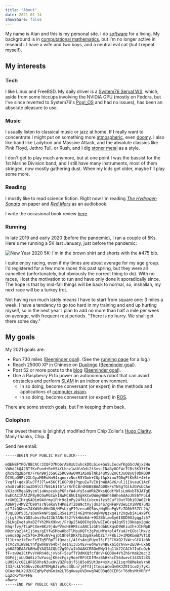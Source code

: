 ```yaml
---
title: "About"
date: 2021-01-14
showShare: false
---
```


My name is Alan and this is my personal site.
I do [software][github] for a living.
My background is in [computational mathematics][gscholar], but I'm no longer active in research.
I have a wife and two boys, and a neutral evil cat (but I repeat myself).

## My interests

### Tech

I like Linux and FreeBSD.
My daily driver is a [System76 Serval WS][serval], which, aside from some hiccups involving the NVIDIA GPU (mostly on Fedora, but I've since reverted to System76's [Pop!\_OS][popos] and had no issues), has been an absolute pleasure to use.

### Music

I usually listen to classical music or jazz at home.
If I really want to concentrate I might put on something more [atmospheric](https://www.youtube.com/playlist?list=OLAK5uy_me_VUSOM-q8R9f7EIWEYtDAujpMKq8QgI), even [doomy](https://www.youtube.com/watch?v=7aDpCIDYDc8).
I also like band like Ladytron and Massive Attack, and the absolute classics like Pink Floyd, Jethro Tull, or Rush, and I dig [stoner metal](https://www.youtube.com/channel/UCknVpWR6m2Ijzkqo-aPXs_g) as a style.

I don't get to play much anymore, but at one point I was the bassist for the 1st Marine Division band, and I still have many instruments, most of them stringed, now mostly gathering dust.
When my kids get older, maybe I'll play some more.

### Reading

I mostly like to read science fiction.
Right now I'm reading [*The Hydrogen Sonata*][gr-hydrogen] on paper and [*Red Mars*][gr-red-mars] as an audiobook.

I write the occasional book review [here](/reviews).

### Running

In late 2019 and early 2020 (before the pandemic), I ran a couple of 5Ks.
Here's me running a 5K last January, just before the pandemic:

![New Year 2020 5K: I'm in the brown shirt and shorts with the #475 bib.](/images/ny5k.jpg)

I quite enjoy racing, even if my times are about average for my age group.
I'd registered for a few more races this past spring, but they were all cancelled (unfortunately, but obviously the correct thing to do).
With no races, I lost the motivation to run and have only done it sporadically since.
The hope is that by mid-fall things will be back to normal, so, inshallah, my next race will be a turkey trot.

Not having run much lately means I have to start from square one: 3 miles a week.
I have a tendency to go too hard in my training and end up hurting myself, so in the next year I plan to add no more than half a mile per week on average, with frequent rest periods.
"There is no hurry. We shall get there some day."

## My goals

My 2021 goals are:

- Run 730 miles ([Beeminder goal](https://www.beeminder.com/aliddell/auto-running)).
(See the [running page](/running) for a log.)
- Reach 25000 XP in Chinese on [Duolingo][duolingo] ([Beeminder goal](https://www.beeminder.com/aliddell/hanyu)).
- Post 52 or more posts to the [blog](/posts) ([Beeminder goal](https://www.beeminder.com/aliddell/write-or-die)).
- Use a Raspberry Pi to power an autonomous robot that can avoid obstacles and perform [SLAM][slam] in an indoor environment.
    - In so doing, become conversant (or expert) in the methods and applications of [computer vision][computer-vision].
    - In so doing, become conversant (or expert) in [ROS][ros].

There are some stretch goals, but I'm keeping them back.

### Colophon

The sweet theme is (slightly) modified from Chip Zoller's [Hugo Clarity][clarity]. Many thanks, Chip. 🙏

Send me email:

```
-----BEGIN PGP PUBLIC KEY BLOCK-----

mQENBFYPQ/8BCACr3IQF37MbbrAB8xU3uhckDOLbie+GuSLIecwfKgGScUWjx2Hu
VWhdJkQ42BTfKvFund+ReV54YLbnz1wUYzOdi2tSvsLINaByUOF4cTCBs3K33tEn
ghc9dq2BpYO/FY6n9Wj35a6Z5RO9Hw6WM1AS0BlNkI4uMSuZnCt3uO8yUj0bRODR
DCVUpO9Pr2XLGyaM0EoHn94xqnqrvNurR5YGmk+CUptApXinu7Q0qPlKkBt+4+te
7xqfI+gd/BlwJTfJ7lw456Cf16GPUDjPgpuEw7VIHjhWBAGV6/ul1iIXvauC1AcF
xhxB7uHICnuZD9lClfNEL61t6TarRrhCBrdHABEBAAG0OkFsYW4gTGlkZGVsbCAo
VXJzdXMgaG9ycmliaWxpcykgPGFsYW4uYy5saWRkZWxsQGdtYWlsLmNvbT6JATgE
EwECACIFAlZPBy0CGwMGCwkIBwMCBhUIAgkKCwQWAgMBAh4BAheAAAoJEE6YFbLd
+rXWQ1IH+gKADim94Vrmy1FH+9q1mPy24fkiCubcnsfzs5Cufl0utTOhi0JW6Z+b
AQ6Wjv4MVZfb90YsrNleKuVTHPmiVTZ6W9ctVyjdmZ4S/gHFWFVUeLCViWVQ7uNx
pl7JxQKhws7AXWV0s6HdO8/MPsU/gPI9zecu6Q5bs/NqMbnPgVFz7D0h5S7CL2h/
fJqLBDPS3i/sDeVk4NP5qaBLR5e1UYZj46IMYKo9qkWyQzxg41r2Vgwbi414x9fC
/jLglJVuYGD2ubvz9u423b7ANcf52fVkHbb8dr+9XZB6lawSy6I8DD9G2gqgJz57
J6LNgEvqtuVaDZfYh2MkX9kwj/FrQp25AQ0EVg9D/wEIAO/q42qK5tJ9Hapy2gWc
Khqrfvy/TiaPCXm+BKz9jdwPVmoHEHMEcxANC1zGEtdbbUXqsD9WEiuIh+JIHNpD
N0znVazl4tIjSmy/gEYfw5MowObdTlMpuHQTt3gPyLMfe+pl4fYuAJrEGbjlMx/z
veAoSOplwC57G+JMkvNV+qjD18h0lDKkTb3Up8kehDZLT/F8blJ+1MQKbmW7VT1Q
Il1U+oz1kEecFx5Tg5FBpTlfQmasL/A1YsAnj0UyxI5jFlFCVXQ2JV4tsGfX1e8k
scVc2mIWBeLYnfgwmkBV64bFjse1nI3u5VEv+wd4wY84BEkaiqYAvw+2EU9+uxaQ
yh0AEQEAAYkBHwQYAQIACQUCVg9D/wIbDAAKCRBOmBWy3fq11k72CACh7InCuOzh
fF+zw9e2CtPvVYHRn4dLjvVbF+5eufTYDdKKQfcfdnV+GQO8y4YhIh6rKmk2mcj2
QGPdjjxLUOA0izTwYwsqjKEecFgzy9oeYRPJCDfMvzBAH+hcC56duevC34X5IcXS
LU0SX/cGELHFB5XhsN3uxOvVQZPeQjfSj85o8SUt3m+4xXujAZisqrR8MekoVrnU
133/LkLYGDkvv2Ko8TEMg6JipVoc3ULn/j6TY3jItmpiWCwdvGKJZEI1cw2j7yKi
QCWqHbLX2U2UGEqMyPqMGnim2LT6g0wayUVBxwgR4E03q60CERS+T6dbsMtVRRYf
Lq2cRvYmPFFE
=8wnw
-----END PGP PUBLIC KEY BLOCK-----

```

[blog]: /posts
[clarity]: https://github.com/chipzoller/hugo-clarity
[computer-vision]: https://en.wikipedia.org/wiki/Computer_vision
[duolingo]: https://www.duolingo.com/profile/tangenttree
[github]: https://github.com/aliddell
[gr-hydrogen]: https://www.goodreads.com/book/show/13497991-the-hydrogen-sonata
[gr-red-mars]: https://www.goodreads.com/book/show/77507.Red_Mars
[gscholar]: https://scholar.google.com/citations?hl=en&user=aOC9X6oAAAAJ
[popos]: https://pop.system76.com/
[ros]: https://www.ros.org
[serval]: https://system76.com/laptops/serval
[slam]: https://en.wikipedia.org/wiki/Simultaneous_localization_and_mapping